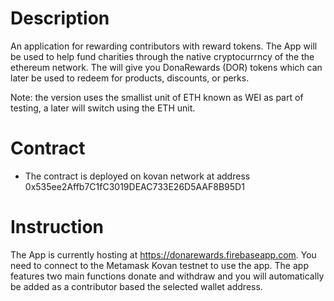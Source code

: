 # Description 

An application for rewarding contributors with reward tokens. The App will be used to help fund charities through the native cryptocurrncy of the the ethereum network. The will give you DonaRewards (DOR) tokens which can later be used to redeem for products, discounts, or perks.

Note: the version uses the smallist unit of ETH known as WEI as part of testing, a later will switch using the ETH unit.

# Contract

* The contract is deployed on kovan network at address 0x535ee2Affb7C1fC3019DEAC733E26D5AAF8B95D1

# Instruction

The App is currently hosting at https://donarewards.firebaseapp.com. You need to connect to the Metamask Kovan testnet to use the app. The app features two main functions donate and withdraw and you will automatically be added as a contributor based the selected wallet address.


